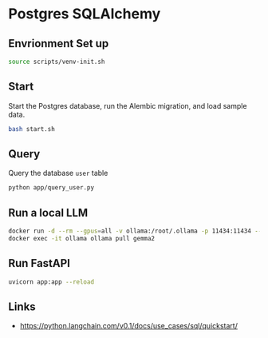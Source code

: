 # Postgres SQLAlchemy

## Envrionment Set up

```bash
source scripts/venv-init.sh
```

## Start

Start the Postgres database, run the Alembic migration, and load sample data.

```bash
bash start.sh
```

## Query 

Query the database `user` table

```bash
python app/query_user.py
```

## Run a local LLM

```bash
docker run -d --rm --gpus=all -v ollama:/root/.ollama -p 11434:11434 --name ollama ollama/ollama
docker exec -it ollama ollama pull gemma2
```

## Run FastAPI
```bash
uvicorn app:app --reload
```

## Links

* https://python.langchain.com/v0.1/docs/use_cases/sql/quickstart/